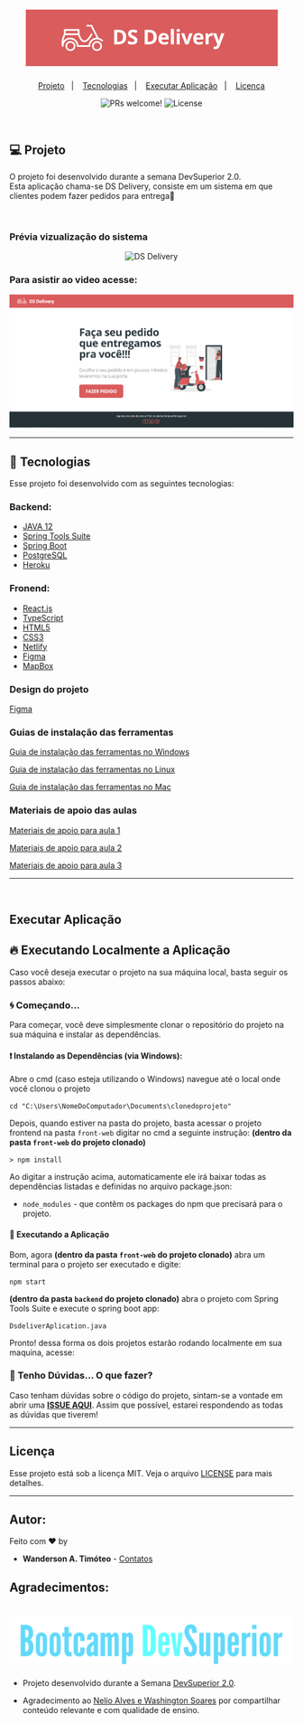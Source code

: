 <h1 align="center">
    <img alt="DS Delivery" title="DS Delivery" src="https://github.com/Wanderson-A-Timoteo/dsdeliver-sds2/blob/main/.github/logo.PNG" />
</h1>

<p align="center">
  <a href="#-projeto">Projeto</a>&nbsp;&nbsp;&nbsp;|&nbsp;&nbsp;&nbsp;
  <a href="#-tecnologias">Tecnologias</a>&nbsp;&nbsp;&nbsp;|&nbsp;&nbsp;&nbsp;
  <a href="#-executar aplicação">Executar Aplicação</a>&nbsp;&nbsp;&nbsp;|&nbsp;&nbsp;&nbsp;
  <a href="#-licença">Licença</a>
</p>

<p align="center">
 <img src="https://img.shields.io/static/v1?label=PRs&message=welcome&color=15C3D6&labelColor=000000" alt="PRs welcome!" />

  <img alt="License" src="https://img.shields.io/static/v1?label=license&message=MIT&color=15C3D6&labelColor=000000">
</p>
<br>

## 💻 Projeto

O projeto foi desenvolvido durante a semana DevSuperior 2.0. <br>
Esta aplicação chama-se DS Delivery, consiste em um sistema em que clientes podem fazer pedidos para entrega💜

<br>

### Prévia vizualização do sistema

<p align="center">
    <img alt="DS Delivery" title="DS Delivery" src=".github/DSDelivery.gif" />
</p>

### Para asistir ao video acesse:

[![DS Delivery](.github/home.png "Vídeo no Youtube")](https://www.youtube.com/watch?v=H3ky3PbFZuo)

---

## 🚀 Tecnologias

Esse projeto foi desenvolvido com as seguintes tecnologias:

### Backend:

- [JAVA 12](https://www.java.com/pt-BR/)
- [Spring Tools Suite](https://spring.io/tools)
- [Spring Boot](https://spring.io/projects/spring-boot)
- [PostgreSQL](https://www.postgresql.org/)
- [Heroku](https://www.heroku.com/)

### Fronend:

- [React.js](https://reactjs.org/)
- [TypeScript](https://www.typescriptlang.org/)
- [HTML5](https://developer.mozilla.org/pt-BR/docs/Web/HTML/HTML5)
- [CSS3](https://www.tutorialspoint.com/css/css3_tutorial.htm)
- [Netlify](https://www.netlify.com/)
- [Figma](https://www.figma.com/)
- [MapBox](https://www.mapbox.com/)

### Design do projeto

[Figma](https://www.figma.com/file/LAIvIzyaJsSl2A9NMrnR7W/DSDeliver01)

### Guias de instalação das ferramentas

[Guia de instalação das ferramentas no Windows](https://github.com/devsuperior/sds2/tree/master/instalacao/windows)

[Guia de instalação das ferramentas no Linux](https://github.com/devsuperior/sds2/tree/master/instalacao/linux)

[Guia de instalação das ferramentas no Mac](https://github.com/devsuperior/sds2/tree/master/instalacao/mac)

### Materiais de apoio das aulas

[Materiais de apoio para aula 1](https://github.com/devsuperior/sds2/tree/master/aula1)

[Materiais de apoio para aula 2](https://github.com/devsuperior/sds2/tree/master/aula2)

[Materiais de apoio para aula 3](https://github.com/devsuperior/sds2/tree/master/aula3)

---

<br>

## Executar Aplicação

## 🔥 Executando Localmente a Aplicação

Caso você deseja executar o projeto na sua máquina local, basta seguir os passos abaixo:

### 🌀 Começando...

Para começar, você deve simplesmente clonar o repositório do projeto na sua máquina e instalar as dependências.

#### ❗️ Instalando as Dependências (via Windows):

Abre o cmd (caso esteja utilizando o Windows) navegue até o local onde você clonou o projeto

```
cd "C:\Users\NomeDoComputador\Documents\clonedoprojeto"
```

Depois, quando estiver na pasta do projeto, basta acessar o projeto frontend na pasta `front-web` digitar no cmd a seguinte instrução: **(dentro da pasta `front-web` do projeto clonado)**

```
> npm install
```

Ao digitar a instrução acima, automaticamente ele irá baixar todas as dependências listadas e definidas no arquivo package.json:

- `node_modules` - que contêm os packages do npm que precisará para o projeto.

#### 💨 Executando a Aplicação

Bom, agora **(dentro da pasta `front-web` do projeto clonado)** abra um terminal para o projeto ser executado e digite:

```
npm start
```

**(dentro da pasta `backend` do projeto clonado)** abra o projeto com Spring Tools Suite e execute o spring boot app:

```
DsdeliverAplication.java
```

Pronto! dessa forma os dois projetos estarão rodando localmente em sua maquina, acesse:
<br>

### 🚩 Tenho Dúvidas... O que fazer?

Caso tenham dúvidas sobre o código do projeto, sintam-se a vontade em abrir uma **[ISSUE AQUI](https://github.com/Wanderson-A-Timoteo/dsdeliver-sds2/issues)**. Assim que possível, estarei respondendo as todas as dúvidas que tiverem!

---

## Licença

Esse projeto está sob a licença MIT. Veja o arquivo [LICENSE](LICENSE.md) para mais detalhes.

---

## Autor:

Feito com ♥ by

- **Wanderson A. Timóteo** - [Contatos](https://wanderson.ga)

## Agradecimentos:

<h1 align="center">
    <img alt="DevSuperior" title="DevSuperior" src=".github/devsuperior.png" />
</h1>

- Projeto desenvolvido durante a Semana [DevSuperior 2.0](https://devsuperior.com.br/).

- Agradecimento ao [Nelio Alves e Washington Soares](https://github.com/devsuperior) por compartilhar conteúdo relevante e com qualidade de ensino.
